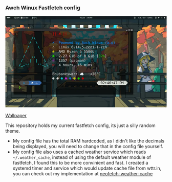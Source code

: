 ### Awch Winux Fastfetch config

![Screenshot of the fastfetch theme](ss.webp)

[Wallpaper](https://danbooru.donmai.us/posts/6503608)

This repository holds my current fastfetch config, its just a silly random theme.

- My config file has the total RAM hardcoded, as I didn't like the decimals being displayed, you will need to change that in the config file yourself.
- My config file also uses a cached weather service which reads ``~/.weather_cache``, instead of using the default weather module of fastfetch, I found this to be more
convinient and fast. I created a systemd timer and service which would update cache file from wttr.in, you can check out my implementation at [neofetch-weather-cache](https://github.com/the-indian-dev/neofetch-weather-cache/)

